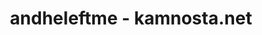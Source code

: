 ---
layout: home
title: andheleftme - kamnosta.net
permalink: /andheleftme/
target_collections:
  - andheleftme
---